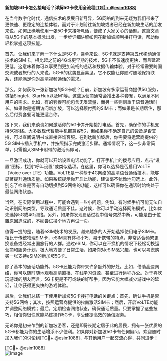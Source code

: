 **新加坡5G卡怎么接电话？详解5G卡使用全流程[[TG💪+ @esim1088](https://t.me/s/esim1088)]**

在当今数字化时代，通信技术的发展日新月异，5G网络的到来无疑为我们带来了更快速、更稳定的连接体验。而对于计划前往新加坡或者已经在新加坡生活的朋友来说，如何正确地使用一张5G卡来接听电话，便成了大家关心的话题。这篇文章将从5G卡的基本概念出发，一步步详细讲解如何在新加坡顺利接打电话，帮助你轻松掌握这项技能。

首先，让我们来了解一下什么是5G卡。简单来说，5G卡就是支持第五代移动通信技术的SIM卡。相比起之前的4G或更早期的技术，5G卡不仅速度更快，而且延迟更低，这意味着你可以享受到更加流畅的通话和数据传输体验。对于经常需要跨国交流或者旅行的人来说，5G卡的优势显而易见。它不仅能让你随时随地保持联系，还能满足你对高清视频通话的需求。

那么，如何获取一张新加坡的5G卡呢？目前，新加坡有多家运营商提供5G服务，包括Singtel、StarHub以及M1等。这些运营商通常会推出各种套餐，以满足不同用户的需求。比如，有的套餐可能包含无限流量，而另一些则侧重于语音通话时长。如果你是短期访问新加坡，可以选择预付费的SIM卡；而如果是长期居住，那么后付费套餐可能更适合你。

接下来，我们来谈谈如何激活你的5G卡并开始接打电话。首先，确保你的手机支持5G网络。大多数现代智能手机都兼容5G，但如果你不确定自己的设备是否支持，可以查阅说明书或直接咨询客服。在到达新加坡后，你需要将运营商提供的5G SIM卡插入手机中，并按照指示完成激活步骤。通常情况下，这一步非常简单，只需输入SIM卡附带的激活码即可。

一旦激活成功，你就可以开始设置电话功能了。打开手机上的拨号应用，点击“设置”图标，找到“呼叫设置”或类似选项。在这里，你可以选择是否启用VoLTE（Voice over LTE）功能。VoLTE是一种基于4G网络的高清语音通话技术，能够显著提升通话质量。如果系统提示你开启此功能，建议毫不犹豫地勾选上。此外，别忘了检查是否有自动切换到5G网络的功能，这样可以确保你在通话时始终处于最佳网络状态。

当然，在实际使用过程中，可能会遇到一些小问题。例如，有时候手机可能无法自动识别网络类型，导致通话质量不佳。这时候，你可以手动选择网络模式，比如优先选择5G或4G网络。另外，如果你发现通话过程中信号突然中断，可能是由于位置原因造成的，不妨尝试换个地方再试一次。

值得一提的是，随着eSIM技术的发展，越来越多的人开始选择使用电子SIM卡。相比于传统物理SIM卡，eSIM具有体积小巧、易于携带的特点，非常适合频繁更换设备或经常出国旅行的人群。通过eSIM，你可以在不换机的情况下轻松切换运营商和服务计划，极大地方便了日常生活。如果你对eSIM感兴趣，也可以考虑购买一张支持eSIM的新加坡5G卡。

除了基本的通话功能外，5G卡还能为你带来许多额外的好处。比如，借助高速网络，你可以随时随地观看高清直播、在线学习资源，甚至进行远程办公。对于喜欢玩游戏的朋友而言，5G卡更是不可或缺的好帮手，因为它能大幅减少游戏中的延迟，让你获得更爽快的游戏体验。

最后，让我们总结一下使用新加坡5G卡接打电话的关键点：首先，确认手机是否支持5G网络；其次，按照运营商提供的指南激活SIM卡；然后，开启VoLTE功能并调整网络模式；最后，定期检查网络状态，确保通话质量。只要掌握了这些技巧，相信你很快就能熟练操作5G卡，享受便捷高效的通信服务。

无论你是初来乍到的新加坡游客，还是即将长期定居于此的居民，拥有一张优质的5G卡都能为你的生活增添不少便利。如果你对新加坡5G卡有任何疑问，欢迎随时加入我们的讨论组[[TG💪+ @esim1088](https://t.me/s/esim1088)]，与其他用户一起交流心得，共同进步！

[[TG💪+ @esim1088](https://t.me/s/esim1088)]  
![Image](https://i.postimg.cc/4NQfJmqS/Snipaste-2025-05-13-00-14-12.png)